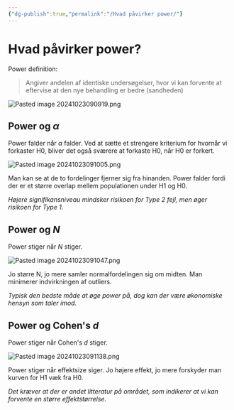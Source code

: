 ```yaml
---
{"dg-publish":true,"permalink":"/Hvad påvirker power/"}
---
```


# Hvad påvirker power?
Power definition:
> Angiver andelen af identiske undersøgelser, hvor vi kan forvente at eftervise at den nye behandling er bedre (sandheden)

![Pasted image 20241023090919.png](/img/user/attachments/Pasted%20image%2020241023090919.png)

## Power og $\alpha$
Power falder når $\alpha$ falder.
Ved at sætte et strengere kriterium for hvornår vi forkaster H0, bliver det også sværere at forkaste H0, når H0 er forkert.

![Pasted image 20241023091005.png](/img/user/attachments/Pasted%20image%2020241023091005.png)

Man kan se at de to fordelinger fjerner sig fra hinanden. Power falder fordi der er et større overlap mellem populationen under H1 og H0.

*Højere signifikansniveau mindsker risikoen for Type 2 fejl, men øger risikoen for Type 1.*

## Power og $N$
Power stiger når $N$ stiger.

![Pasted image 20241023091047.png](/img/user/attachments/Pasted%20image%2020241023091047.png)

Jo større N, jo mere samler normalfordelingen sig om midten. Man minimerer indvirkningen af outliers.

*Typisk den bedste måde at øge power på, dog kan der være økonomiske hensyn som taler imod.*

## Power og Cohen's $d$
Power stiger når Cohen's $d$ stiger.

![Pasted image 20241023091138.png](/img/user/attachments/Pasted%20image%2020241023091138.png)

Power stiger når effektsize siger. Jo højere effekt, jo mere forskyder man kurven for H1 væk fra H0.

*Det kræver at der er andet litteratur på området, som indikerer at vi kan forvente en større effektstørrelse.*